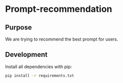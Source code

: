 # Prompt-recommendation

## Purpose
We are trying to recommend the best prompt for users.

## Development
Install all dependencies with pip:

```bash
pip install -r requirements.txt
```
